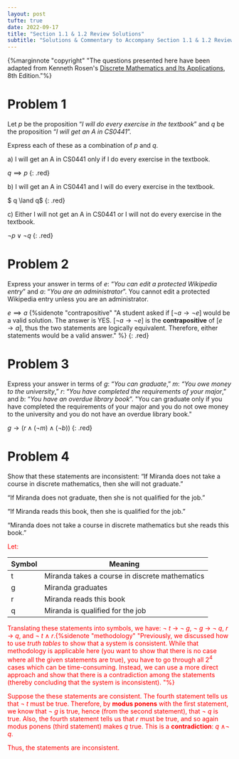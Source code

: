 ```yaml
---
layout: post
tufte: true
date: 2022-09-17
title: "Section 1.1 & 1.2 Review Solutions"
subtitle: "Solutions & Commentary to Accompany Section 1.1 & 1.2 Review"
---
```

<style>.red{color: red !important;}</style>

{%marginnote "copyright" "The questions presented here have been adapted from Kenneth Rosen's [Discrete Mathematics and Its Applications](https://www.amazon.com/Discrete-Mathematics-Applications-Kenneth-author/dp/1260091996/ref=pd_lpo_1?pd_rd_i=1260091996&psc=1), 8th Edition."%}

# Problem 1
Let $p$ be the proposition “*I will do every exercise in the textbook*” and $q$ be the proposition “*I will get an A in CS0441*”.

Express each of these as a combination of $p$ and $q$.

 a) I will get an A in CS0441 only if I do every exercise in the textbook.

 $q \implies p$
{: .red}

 b) I will get an A in CS0441 and I will do every exercise in the textbook.

 $ q \land q$
{: .red}

 c) Either I will not get an A in CS0441 or I will not do every exercise in the textbook.

 $\neg p \lor \neg q$
{: .red}

# Problem 2
Express your answer in terms of $e$: “*You can edit a protected Wikipedia entry*” and $a$: “*You are an administrator*”. 
You cannot edit a protected Wikipedia entry unless you are an administrator. 

 $e \implies a$ {%sidenote "contrapositive" "A student asked if [$\neg a \to \neg e$] would be a valid solution. The answer is YES. [$\neg a \to \neg e$] is the **contrapositive** of [$e \to a$], thus the two statements are logically equivalent. Therefore, either statements would be a valid answer."  %}
{: .red}


# Problem 3
Express your answer in terms of $g$: “*You can graduate*,” $m$: *“You owe money to the university*,” $r$: “*You have completed the requirements of your major*,” and $b$: “*You have an overdue library book*”.
 "You can graduate only if you have completed the requirements of your major and you do not owe money to the university and you do not have an overdue library book."

 $g \to (r \land (\neg m) \land (\neg b))$
{: .red}

# Problem 4
Show that these statements are inconsistent:
 “If Miranda does not take a course in discrete mathematics, then she will not graduate.”

 “If Miranda does not graduate, then she is not qualified for the job.”

 “If Miranda reads this book, then she is qualified for the job.”

 “Miranda does not take a course in discrete mathematics but she reads this book.”

<div class="red" markdown="1">
Let:

| Symbol | Meaning                                        |
| ------ | ---------------------------------------------- |
| t      | Miranda takes a course in discrete mathematics |
| g      | Miranda  graduates                             |
| r      | Miranda reads this book                        |
| q      | Miranda is qualified for the job               |

Translating these statements into symbols, we have:
 ¬ *t* → ¬ *g*, ¬ *g* → ¬ *q*, *r* → *q*, and ¬ *t* ∧ *r*.{%sidenote "methodology" "Previously, we discussed how to use *truth tables* to show that a system is consistent. While that methodology is applicable here (you want to show that there is no case where all the given statements are true), you have to go through all 2<sup>4</sup> cases which can be time-consuming. Instead, we can use a more direct approach and show that there is a contradiction among the statements (thereby concluding that the system is inconsistent). "%}

Suppose the these statements are consistent. The fourth statement tells us that ¬ *t* must be true. Therefore, by **modus ponens** with the first statement, we know that ¬ *g* is true, hence (from the second statement), that ¬ *q* is true. Also, the fourth statement tells us that *r* must be true, and so again modus ponens (third statement) makes *q* true. This is a **contradiction**: *q* ∧¬ *q*. 

Thus, the statements are inconsistent.
</div>

$$ $$